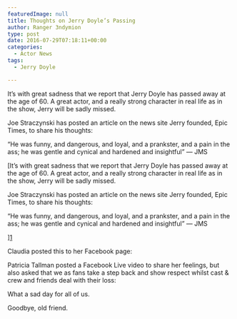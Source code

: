 ```yaml
---
featuredImage: null
title: Thoughts on Jerry Doyle’s Passing
author: Ranger 3ndymion
type: post
date: 2016-07-29T07:18:11+00:00
categories:
  - Actor News
tags:
  - Jerry Doyle

---
```

It&#8217;s with great sadness that we report that Jerry Doyle has passed away at the age of 60. A great actor, and a really strong character in real life as in the show, Jerry will be sadly missed.

Joe Straczynski has posted an article on the news site Jerry founded, Epic Times, to share his thoughts:

&#8220;He was funny, and dangerous, and loyal, and a prankster, and a pain in the ass; he was gentle and cynical and hardened and insightful&#8221; — JMS

[It&#8217;s with great sadness that we report that Jerry Doyle has passed away at the age of 60. A great actor, and a really strong character in real life as in the show, Jerry will be sadly missed.

Joe Straczynski has posted an article on the news site Jerry founded, Epic Times, to share his thoughts:

&#8220;He was funny, and dangerous, and loyal, and a prankster, and a pain in the ass; he was gentle and cynical and hardened and insightful&#8221; — JMS

][1]

Claudia posted this to her Facebook page:



Patricia Tallman posted a Facebook Live video to share her feelings, but also asked that we as fans take a step back and show respect whilst cast & crew and friends deal with their loss:



What a sad day for all of us.

Goodbye, old friend.

 [1]: http://www.epictimes.com/07/28/2016/j-michael-straczynskis-statement-death-jerry-doyle/
